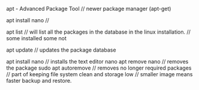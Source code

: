 apt - Advanced Package Tool                              // newer package manager (apt-get)

apt install nano                                                   // 

apt list                                                                 // will list all the packages in the database in the                                                                                     linux installation. // some installed some not

apt update                                                            // updates the package database

apt install nano                                                   // installs the text editor nano
apt remove nano                                                // removes the package
sudo apt autoremove                                          // removes no longer required packages // part of                                                                                   keeping file system clean and storage low //                                                                                        smaller image means faster backup and restore.

